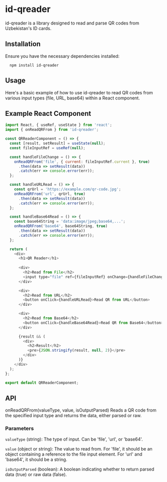 # id-qreader
id-qreader is a library designed to read and parse QR codes from Uzbekistan's ID cards.

## Installation
Ensure you have the necessary dependencies installed:

```cli
  npm install id-qreader
```

## Usage

Here's a basic example of how to use id-qreader to read QR codes from various input types (file, URL, base64) within a React component.

## Example React Component

```js
import React, { useRef, useState } from 'react';
import { onReadQRFrom } from 'id-qreader';

const QRReaderComponent = () => {
  const [result, setResult] = useState(null);
  const fileInputRef = useRef(null);

  const handleFileChange = () => {
    onReadQRFrom('file', { current: fileInputRef.current }, true)
      .then(data => setResult(data))
      .catch(err => console.error(err));
  };

  const handleURLRead = () => {
    const qrUrl = 'https://example.com/qr-code.jpg';
    onReadQRFrom('url', qrUrl, true)
      .then(data => setResult(data))
      .catch(err => console.error(err));
  };

  const handleBase64Read = () => {
    const base64String = 'data:image/jpeg;base64,...';
    onReadQRFrom('base64', base64String, true)
      .then(data => setResult(data))
      .catch(err => console.error(err));
  };

  return (
    <div>
      <h1>QR Reader</h1>
      
      <div>
        <h2>Read from File</h2>
        <input type="file" ref={fileInputRef} onChange={handleFileChange} />
      </div>

      <div>
        <h2>Read from URL</h2>
        <button onClick={handleURLRead}>Read QR from URL</button>
      </div>

      <div>
        <h2>Read from Base64</h2>
        <button onClick={handleBase64Read}>Read QR from Base64</button>
      </div>

      {result && (
        <div>
          <h2>Result</h2>
          <pre>{JSON.stringify(result, null, 2)}</pre>
        </div>
      )}
    </div>
  );
};

export default QRReaderComponent;
```

## API
onReadQRFrom(valueType, value, isOutputParsed)
Reads a QR code from the specified input type and returns the data, either parsed or raw.

### Parameters

`valueType` (string): The type of input. Can be 'file', 'url', or 'base64'.

`value` (object or string): The value to read from. For 'file', it should be an object containing a reference to the file input element. For 'url' and 'base64', it should be a string.

`isOutputParsed` (boolean): A boolean indicating whether to return parsed data (true) or raw data (false).
